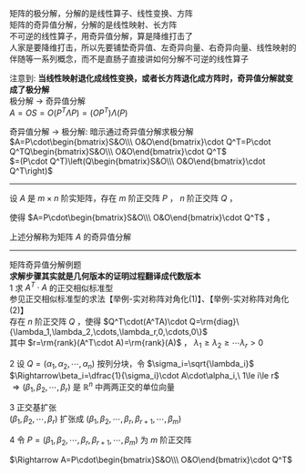 矩阵的极分解，分解的是线性算子、线性变换、方阵    
矩阵的奇异值分解，分解的是线性映射、长方阵    
不可逆的线性算子，用奇异值分解，算是降维打击了    
人家是要降维打击，所以先要铺垫奇异值、左奇异向量、右奇异向量、线性映射的伴随等一系列概念，而不是直肠子直接讲如何分解不可逆的线性算子    
    
注意到: **当线性映射退化成线性变换，或者长方阵退化成方阵时，奇异值分解就变成了极分解**    
极分解 $\longrightarrow$ 奇异值分解    
 $A=OS=O(P^T\Lambda P)=(OP^T)\Lambda(P)$     
    
奇异值分解 $\longrightarrow$ 极分解: 暗示通过奇异值分解求极分解    
 $A=P\cdot\begin{bmatrix}S&O\\\ O&O\end{bmatrix}\cdot Q^T=P\cdot Q^TQ\begin{bmatrix}S&O\\\ O&O\end{bmatrix}\cdot Q^T$     
 $=(P\cdot Q^T)\left(Q\begin{bmatrix}S&O\\\ O&O\end{bmatrix}\cdot Q^T\right)$     
    
---    
    
设 $A$ 是 $m\times n$ 阶实矩阵，存在 $m$ 阶正交阵 $P$ ， $n$ 阶正交阵 $Q$ ，    
    
使得 $A=P\cdot\begin{bmatrix}S&O\\\ O&O\end{bmatrix}\cdot Q^T$ ，    
    
上述分解称为矩阵 $A$ 的奇异值分解    
    
---    
    
矩阵奇异值分解例题    
**求解步骤其实就是几何版本的证明过程翻译成代数版本**    
1 求 $A^T\cdot A$ 的正交相似标准型    
参见正交相似标准型的求法【举例-实对称阵对角化(1)】、【举例-实对称阵对角化(2)】    
存在 $n$ 阶正交阵 $Q$ ，使得 $Q^T\cdot(A^TA)\cdot Q=\rm{diag}\{\lambda_1,\lambda_2,\cdots,\lambda_r,0,\cdots,0\}$     
其中 $r=\rm{rank}(A^T\cdot A)=\rm{rank}(A)$ ， $\lambda_1\geq\lambda_2\geq\cdots\lambda_r>0$     
    
2 设 $Q=(\alpha_1,\alpha_2,\cdots,\alpha_n)$ 按列分块，令 $\sigma_i=\sqrt{\lambda_i}$     
 $\Rightarrow\beta_i=\dfrac{1}{\sigma_i}\cdot A\cdot\alpha_i,\ 1\le i\le r$     
 $\Rightarrow(\beta_1,\beta_2,\cdots,\beta_r)$ 是 $\mathbb{R}^n$ 中两两正交的单位向量    
    
3 正交基扩张    
 $(\beta_1,\beta_2,\cdots,\beta_r)$ 扩张成 $(\beta_1,\beta_2,\cdots,\beta_r,\beta_{r+1},\cdots,\beta_m)$     
    
4 令 $P=(\beta_1,\beta_2,\cdots,\beta_r,\beta_{r+1},\cdots,\beta_m)$ 为 $m$ 阶正交阵    
    
 $\Rightarrow A=P\cdot\begin{bmatrix}S&O\\\ O&O\end{bmatrix}\cdot Q^T$     
